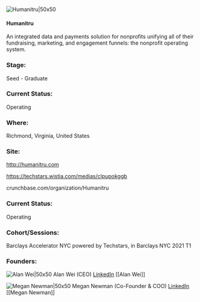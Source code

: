 

![Humanitru|50x50](https://apimg.techstars.com/connect/images/image_files/6009dc252553130008000045/original/1603073681936.jpeg)

#### Humanitru
An integrated data and payments solution for nonprofits unifying all of their fundraising, marketing, and engagement funnels: the nonprofit operating system.

### Stage: 
Seed - Graduate 

### Current Status: 
Operating

### Where:
Richmond, Virginia, United States

### Site:
http://humanitru.com

https://techstars.wistia.com/medias/clpupokggb

crunchbase.com/organization/Humanitru

### Current Status: 
Operating

### Cohort/Sessions: 
Barclays Accelerator NYC powered by Techstars, in Barclays NYC 2021 T1

### Founders: 

![Alan Wei|50x50](https://apimg.techstars.com/connect/images/image_files/5ff750254f43e80008000018/original/headshot_new.jpg) Alan Wei (CEO) [LinkedIn](https://linkedin.com/in/alan-wei-92259471) [[Alan Wei]]

![Megan Newman|50x50](https://apimg.techstars.com/connect/images/image_files/5ff65228b9541a608700005f/original/Megan_Cox.jpeg) Megan Newman (Co-Founder & COO) [LinkedIn](https://linkedin.com/in/megan-cox-rva) [[Megan Newman]]


